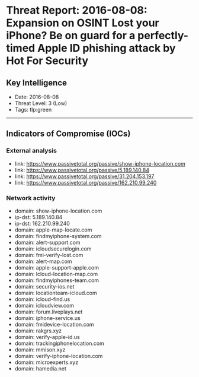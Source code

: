 # Threat Report: 2016-08-08: Expansion on OSINT Lost your iPhone? Be on guard for a perfectly-timed Apple ID phishing attack by Hot For Security


## Key Intelligence
* Date: 2016-08-08
* Threat Level: 3 (Low)
* Tags: tlp:green

---

## Indicators of Compromise (IOCs)
### External analysis
* link: https://www.passivetotal.org/passive/show-iphone-location.com
* link: https://www.passivetotal.org/passive/5.189.140.84
* link: https://www.passivetotal.org/passive/31.204.153.197
* link: https://www.passivetotal.org/passive/162.210.99.240

### Network activity
* domain: show-iphone-location.com
* ip-dst: 5.189.140.84
* ip-dst: 162.210.99.240
* domain: apple-map-locate.com
* domain: findmyiphone-system.com
* domain: alert-support.com
* domain: icloudsecurelogin.com
* domain: fmi-verify-lost.com
* domain: alert-map.com
* domain: apple-support-apple.com
* domain: lcloud-location-map.com
* domain: findmyiphones-team.com
* domain: security-ios.net
* domain: locationteam-icloud.com
* domain: icloud-find.us
* domain: icloudview.com
* domain: forum.liveplays.net
* domain: iphone-service.us
* domain: fmidevice-location.com
* domain: rakgrs.xyz
* domain: verify-apple-id.us
* domain: trackingiphonelocation.com
* domain: mmison.xyz
* domain: verify-iphone-location.com
* domain: microexperts.xyz
* domain: hamedia.net
